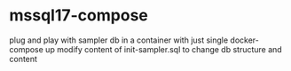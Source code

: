 # mssql17-compose
plug and play with sampler db in a container with just single docker-compose up
modify content of init-sampler.sql to change db structure and content